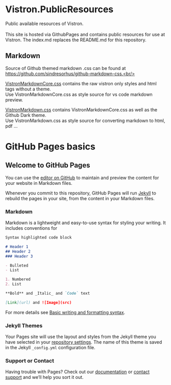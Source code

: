 # Vistron.PublicResources
Public available resources of Vistron.<br/><br/>
This site is hosted via GithubPages and contains public resources for use at Vistron.
The index.md replaces the README.md for this repository.

## Markdown
Source of Github themed markdown .css can be found at https://github.com/sindresorhus/github-markdown-css.<br/><br/>

[VistronMarkdownCore.css](VistronMarkdownCore.css) contains the raw vistron only styles and html tags without a theme.<br/>
Use VistronMarkdownCore.css as style source for vs code markdown preview.

[VistronMarkdown.css](VistronMarkdown.css) contains VistronMarkdownCore.css as well as the Github Dark theme.<br/>
Use VistronMarkdown.css as style source for converting markdown to html, pdf ...



# GitHub Pages basics
## Welcome to GitHub Pages

You can use the [editor on GitHub](https://github.com/vistron-gmbh/Vistron.PublicResources/edit/GithubPages/docs/index.md) to maintain and preview the content for your website in Markdown files.

Whenever you commit to this repository, GitHub Pages will run [Jekyll](https://jekyllrb.com/) to rebuild the pages in your site, from the content in your Markdown files.

### Markdown

Markdown is a lightweight and easy-to-use syntax for styling your writing. It includes conventions for

```markdown
Syntax highlighted code block

# Header 1
## Header 2
### Header 3

- Bulleted
- List

1. Numbered
2. List

**Bold** and _Italic_ and `Code` text

[Link](url) and ![Image](src)
```

For more details see [Basic writing and formatting syntax](https://docs.github.com/en/github/writing-on-github/getting-started-with-writing-and-formatting-on-github/basic-writing-and-formatting-syntax).

### Jekyll Themes

Your Pages site will use the layout and styles from the Jekyll theme you have selected in your [repository settings](https://github.com/vistron-gmbh/Vistron.PublicResources/settings/pages). The name of this theme is saved in the Jekyll `_config.yml` configuration file.

### Support or Contact

Having trouble with Pages? Check out our [documentation](https://docs.github.com/categories/github-pages-basics/) or [contact support](https://support.github.com/contact) and we’ll help you sort it out.
